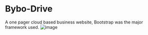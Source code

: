# Bybo-Drive
 A one pager cloud based business website, Bootstrap was the major framework used.
 ![image](https://user-images.githubusercontent.com/76451855/165741017-fe0048c2-2e9f-4516-bdf7-22072b326886.png)
